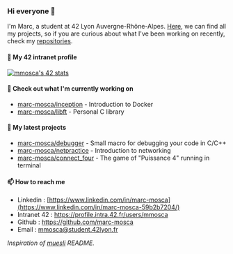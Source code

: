 ### Hi everyone 👋

I'm Marc, a student at 42 Lyon Auvergne-Rhône-Alpes. [Here](https://github.com/marc-mosca?tab=repositories), we can find all my projects, so if you are curious about what I've been working on recently, check my [repositories](https://github.com/marc-mosca?tab=repositories).

#### 👷 My 42 intranet profile

[![mmosca's 42 stats](https://badge42.vercel.app/api/v2/cl3lsol53000609k1o0ekv2hz/stats?cursusId=21&coalitionId=49)](https://github.com/JaeSeoKim/badge42)

#### 👷 Check out what I'm currently working on

- [marc-mosca/inception](https://github.com/marc-mosca/inception) - Introduction to Docker
- [marc-mosca/libft](https://github.com/marc-mosca/libft) - Personal C library

#### 🌱 My latest projects

- [marc-mosca/debugger](https://github.com/marc-mosca/debugger) - Small macro for debugging your code in C/C++
- [marc-mosca/netpractice](https://github.com/marc-mosca/netpractice) - Introduction to networking
- [marc-mosca/connect_four](https://github.com/marc-mosca/connect_four) - The game of "Puissance 4" running in terminal

#### 📫 How to reach me

- Linkedin : [https://www.linkedin.com/in/marc-mosca](https://www.linkedin.com/in/marc-mosca-59b2b7204/)
- Intranet 42 : https://profile.intra.42.fr/users/mmosca
- Github : https://github.com/marc-mosca
- Email : mmosca@student.42lyon.fr

*Inspiration of [muesli](https://github.com/muesli/readme-scribe) README.*
